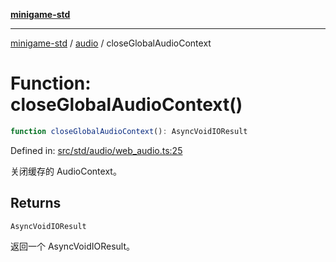 [**minigame-std**](../../../README.md)

***

[minigame-std](../../../README.md) / [audio](../README.md) / closeGlobalAudioContext

# Function: closeGlobalAudioContext()

```ts
function closeGlobalAudioContext(): AsyncVoidIOResult
```

Defined in: [src/std/audio/web\_audio.ts:25](https://github.com/JiangJie/minigame-std/blob/c702c23d8258d9dd96d873df515d0027c84fb302/src/std/audio/web_audio.ts#L25)

关闭缓存的 AudioContext。

## Returns

`AsyncVoidIOResult`

返回一个 AsyncVoidIOResult。
